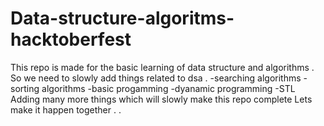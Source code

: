 # Data-structure-algoritms-hacktoberfest

This repo is made for the basic learning of data structure and algorithms . 
So we need to slowly add things related to dsa .
-searching algorithms 
-sorting algorithms
-basic progamming 
-dyanamic programming 
-STL
Adding many more things which will slowly make this repo complete 
Lets make it happen together .
.

